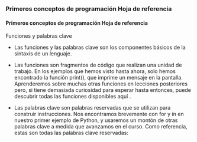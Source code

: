 ### Primeros conceptos de programación Hoja de referencia

#### Primeros conceptos de programación Hoja de referencia

Funciones y palabras clave

- Las funciones y las palabras clave son los componentes básicos de la sintaxis de un lenguaje.

- Las funciones son fragmentos de código que realizan una unidad de trabajo. En los ejemplos que hemos visto hasta ahora, solo hemos encontrado la función print(), que imprime un mensaje en la pantalla. Aprenderemos sobre muchas otras funciones en lecciones posteriores pero, si tiene demasiada curiosidad para esperar hasta entonces, puede descubrir todas las funciones disponibles aquí .

- Las palabras clave son palabras reservadas que se utilizan para construir instrucciones. Nos encontramos brevemente con for y in en nuestro primer ejemplo de Python, y usaremos un montón de otras palabras clave a medida que avanzamos en el curso. Como referencia, estas son todas las palabras clave reservadas:
